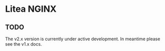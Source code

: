 # Litea NGINX

## TODO

The v2.x version is currently under active development.
In meantime please see the v1.x docs.